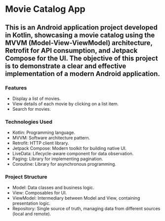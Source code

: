 # Movie Catalog App

## This is an Android application project developed in Kotlin, showcasing a movie catalog using the MVVM (Model-View-ViewModel) architecture, Retrofit for API consumption, and Jetpack Compose for the UI. The objective of this project is to demonstrate a clear and effective implementation of a modern Android application.

### Features
* Display a list of movies.
* View details of each movie by clicking on a list item.
* Search for movies.

### Technologies Used
* Kotlin: Programming language.
* MVVM: Software architecture pattern.
* Retrofit: HTTP client library.
* Jetpack Compose: Modern toolkit for building native UI.
* LiveData: Lifecycle-aware component for data observation.
* Paging: Library for implementing pagination.
* Coroutine: Library for asynchronous programming.

### Project Structure
* Model: Data classes and business logic.
* View: Composables for UI.
* ViewModel: Intermediary between Model and View, containing presentation logic.
* Repository: Single source of truth, managing data from different sources (local and remote).
